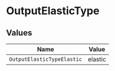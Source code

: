 # OutputElasticType


## Values

| Name                       | Value                      |
| -------------------------- | -------------------------- |
| `OutputElasticTypeElastic` | elastic                    |